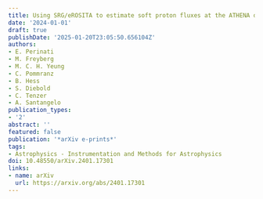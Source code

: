 ```yaml
---
title: Using SRG/eROSITA to estimate soft proton fluxes at the ATHENA detectors
date: '2024-01-01'
draft: true
publishDate: '2025-01-20T23:05:50.656104Z'
authors:
- E. Perinati
- M. Freyberg
- M. C. H. Yeung
- C. Pommranz
- B. Hess
- S. Diebold
- C. Tenzer
- A. Santangelo
publication_types:
- '2'
abstract: ''
featured: false
publication: '*arXiv e-prints*'
tags:
- Astrophysics - Instrumentation and Methods for Astrophysics
doi: 10.48550/arXiv.2401.17301
links:
- name: arXiv
  url: https://arxiv.org/abs/2401.17301
---
```


